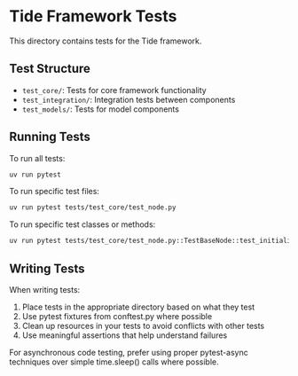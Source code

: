 # Tide Framework Tests

This directory contains tests for the Tide framework.

## Test Structure

- `test_core/`: Tests for core framework functionality
- `test_integration/`: Integration tests between components
- `test_models/`: Tests for model components

## Running Tests

To run all tests:

```bash
uv run pytest
```

To run specific test files:

```bash
uv run pytest tests/test_core/test_node.py
```

To run specific test classes or methods:

```bash
uv run pytest tests/test_core/test_node.py::TestBaseNode::test_initialization
```

## Writing Tests

When writing tests:

1. Place tests in the appropriate directory based on what they test
2. Use pytest fixtures from conftest.py where possible
3. Clean up resources in your tests to avoid conflicts with other tests
4. Use meaningful assertions that help understand failures

For asynchronous code testing, prefer using proper pytest-async techniques over simple time.sleep() calls where possible. 